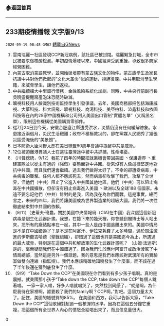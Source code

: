 ###  [:house:返回首頁](https://github.com/ourhimalayas/txt)
---

## 233期疫情播報 文字版9/13
`2020-09-19 00:48 GM62` [轉載自GNews](https://gnews.org/zh-hant/367874/)

1. 雲南瑞麗一社區發現CCP新冠病例，該社區已被封閉。瑞麗緊急封城，全市市民被要求做核酸檢測。年初疫情爆發以來，中國經濟受到重挫，導致很多商家經營困難。
2. 內蒙古取消蒙語教學，並開始破壞帶有蒙古族文化的物件。蒙古族學生及家長抗議中共對他們掀起的”文化大革命”似的運動，拒絕復課。中共用取消學生學籍，來威脅學生，讓他們返校。
3. 中共繼續擴大中型銀行債務，金融風險系統化加劇。同時，中共央行前副行長吳曉靈提醒房產泡沫恐隨時破滅。
4. 曠視科技用人臉識別技術監控學生引發爭議。去年，美國商務部把包括海康威視、大華科技、科大訊飛、曠視科技、商湯科技、美亞柏科、溢鑫科技和依圖科技等在內的28家中國機構和公司列入美國出口管制“實體名單”（又稱黑名單），限制這些機構從美國購買零部件。
5. 從7月24日到今天，安徽合肥廬江縣遭受洪水，災情仍沒有任何緩解跡象。水患接近兩個月，災民生活艱難；政府不積極救災的，卻在黨媒人民網秀了幾張災區受淹後的”美景照”。
6. 日本防衛大臣河野太郎在美日聯盟60周年會議中提醒中共是威脅。
7. 12位被迫離港異議人士在逃往臺灣途中被中共抓捕，性命堪憂。
8. （川普總統，9/12）我花了四年的時間把就業機會帶回美國 丶保護邊界 丶重建軍隊並以從未有過的（強烈）姿態面對中共國。從來沒有人像這樣堅定地對抗中共國，而且我們還會繼續。過去我們做得太好了，不幸的卻遭受病毒，中共病毒的襲擊。任何人都不應該死去，然而病毒卻攻擊了我們，攻擊了全世界，但他們（中共）阻止了它進入中共國其他地區。他們（中共）可以阻止病毒在中共國擴散，但卻沒有阻止病毒進入美國 丶歐洲以及全球188 個國家。永遠不要忘記他們（中共）針對的是我，因為我在為你們而戰。這是事實。總而言之，未來的四年，我們將讓美國成為世界製造業的超級大國。我們將一次性徹底結束對中共國的依賴。
9. （9/11）（史蒂夫·班農，關於美國中央情報局（CIA)在中國）我深信這個新冠病毒是個生化武器計畫。我想，在接下來的幾天裡，你會聽到閻博士等人站出來，把所有的癥結點串在一起，其中一些人是由中國逃離出來的。美國中情局是不是在中國錯過了？是不是在阿富汗、伊拉克耗費了太多時間，過於關注激進的伊斯蘭吉哈德（聖戰組織），卻錯過了這個也許是美國迄今為止，所遇過的最大威脅，特別是在這個中共和解放軍的生化武器計畫呢？ （山姆·法迪斯）是的，毫無疑問我們在中國錯過了。因為我們忙於應付阿富汗或政治淩駕了中情局總部，當然這是另外一個話題，我的意思是我們本應該對武漢所有的實驗室做雙向連線（指監控）。我們本應該精確地知曉發生了什麼事，而不該在過了半年後還在猜到底發生了什麼。
10. （9/9）“Take Down the CCP”在美國現在你們看到有多少孩子唱啊。真的是震撼。就美國那小孩子“Take down the CCP, take down the CCP”每個人跳著唱。 一家一家人唱，好多人唱就唱哭了，突然找到同感了，“就是啊，為什麼我待在家裡啊，誰要殺了我們的family啊？CCP啊。”對吧。這個力量太大了。記住，美國的帳號買的85%。  在美國和西方，我可以告訴大家，“Take Down the CCP”這個歌絕對超過一個核彈的水準。因為在這個五分鐘它重複，把這個所有全世界人內心的憤怒全給唱出來了，而且信息量很大。




0
